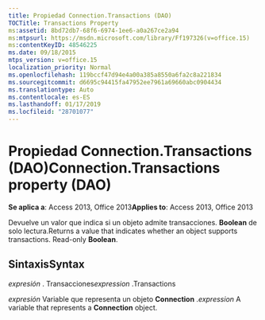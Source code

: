 ```yaml
---
title: Propiedad Connection.Transactions (DAO)
TOCTitle: Transactions Property
ms:assetid: 8bd72db7-68f6-6974-1ee6-a0a267ce2a94
ms:mtpsurl: https://msdn.microsoft.com/library/Ff197326(v=office.15)
ms:contentKeyID: 48546225
ms.date: 09/18/2015
mtps_version: v=office.15
localization_priority: Normal
ms.openlocfilehash: 119bccf47d94e4a00a385a8550a6fa2c8a221834
ms.sourcegitcommit: d6695c94415fa47952ee7961a69660abc0904434
ms.translationtype: Auto
ms.contentlocale: es-ES
ms.lasthandoff: 01/17/2019
ms.locfileid: "28701077"
---
```

# <a name="connectiontransactions-property-dao"></a><span data-ttu-id="6ee0b-102">Propiedad Connection.Transactions (DAO)</span><span class="sxs-lookup"><span data-stu-id="6ee0b-102">Connection.Transactions property (DAO)</span></span>


<span data-ttu-id="6ee0b-103">**Se aplica a**: Access 2013, Office 2013</span><span class="sxs-lookup"><span data-stu-id="6ee0b-103">**Applies to**: Access 2013, Office 2013</span></span>

<span data-ttu-id="6ee0b-p101">Devuelve un valor que indica si un objeto admite transacciones. **Boolean** de solo lectura.</span><span class="sxs-lookup"><span data-stu-id="6ee0b-p101">Returns a value that indicates whether an object supports transactions. Read-only **Boolean**.</span></span>

## <a name="syntax"></a><span data-ttu-id="6ee0b-106">Sintaxis</span><span class="sxs-lookup"><span data-stu-id="6ee0b-106">Syntax</span></span>

<span data-ttu-id="6ee0b-107">*expresión* . Transacciones</span><span class="sxs-lookup"><span data-stu-id="6ee0b-107">*expression* .Transactions</span></span>

<span data-ttu-id="6ee0b-108">*expresión* Variable que representa un objeto **Connection** .</span><span class="sxs-lookup"><span data-stu-id="6ee0b-108">*expression* A variable that represents a **Connection** object.</span></span>

